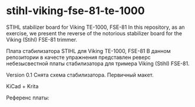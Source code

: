 # stihl-viking-fse-81-te-1000
STIHL stabilizer board for Viking TE-1000, FSE-81
In this repository, as an exercise, we present the reverse of the notorious stabilizer board for the Viking (Stihl) FSE-81 trimmer.

Плата стабилизатора STIHL для Viking TE-1000, FSE-81
В данном репозитории в качесте упражнения представлен реверс небезысвестной платы стабилизатора для тримера Viking (Stihl) FSE-81.


Version 0.1
Снята схема стабилизатора. Первичный макет.

KiCad + Krita

Референс платы:
